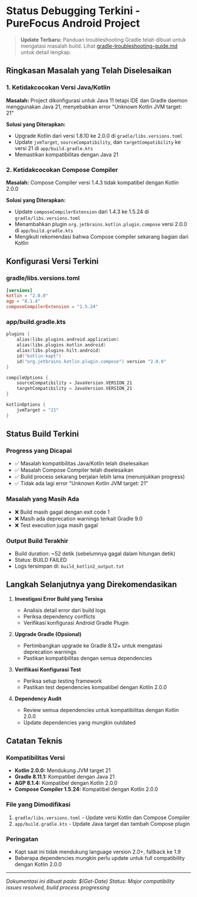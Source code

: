 # Status Debugging Terkini - PureFocus Android Project

> **Update Terbaru:** Panduan troubleshooting Gradle telah dibuat untuk mengatasi masalah build. Lihat [gradle-troubleshooting-guide.md](./gradle-troubleshooting-guide.md) untuk detail lengkap.

## Ringkasan Masalah yang Telah Diselesaikan

### 1. Ketidakcocokan Versi Java/Kotlin
**Masalah:** Project dikonfigurasi untuk Java 11 tetapi IDE dan Gradle daemon menggunakan Java 21, menyebabkan error "Unknown Kotlin JVM target: 21"

**Solusi yang Diterapkan:**
- Upgrade Kotlin dari versi 1.8.10 ke 2.0.0 di `gradle/libs.versions.toml`
- Update `jvmTarget`, `sourceCompatibility`, dan `targetCompatibility` ke versi 21 di `app/build.gradle.kts`
- Memastikan kompatibilitas dengan Java 21

### 2. Ketidakcocokan Compose Compiler
**Masalah:** Compose Compiler versi 1.4.3 tidak kompatibel dengan Kotlin 2.0.0

**Solusi yang Diterapkan:**
- Update `composeCompilerExtension` dari 1.4.3 ke 1.5.24 di `gradle/libs.versions.toml`
- Menambahkan plugin `org.jetbrains.kotlin.plugin.compose` versi 2.0.0 di `app/build.gradle.kts`
- Mengikuti rekomendasi bahwa Compose compiler sekarang bagian dari Kotlin

## Konfigurasi Versi Terkini

### gradle/libs.versions.toml
```toml
[versions]
kotlin = "2.0.0"
agp = "8.1.4"
composeCompilerExtension = "1.5.24"
```

### app/build.gradle.kts
```kotlin
plugins {
    alias(libs.plugins.android.application)
    alias(libs.plugins.kotlin.android)
    alias(libs.plugins.hilt.android)
    id("kotlin-kapt")
    id("org.jetbrains.kotlin.plugin.compose") version "2.0.0"
}

compileOptions {
    sourceCompatibility = JavaVersion.VERSION_21
    targetCompatibility = JavaVersion.VERSION_21
}

kotlinOptions {
    jvmTarget = "21"
}
```

## Status Build Terkini

### Progress yang Dicapai
- ✅ Masalah kompatibilitas Java/Kotlin telah diselesaikan
- ✅ Masalah Compose Compiler telah diselesaikan
- ✅ Build process sekarang berjalan lebih lama (menunjukkan progress)
- ✅ Tidak ada lagi error "Unknown Kotlin JVM target: 21"

### Masalah yang Masih Ada
- ❌ Build masih gagal dengan exit code 1
- ❌ Masih ada deprecation warnings terkait Gradle 9.0
- ❌ Test execution juga masih gagal

### Output Build Terakhir
- Build duration: ~52 detik (sebelumnya gagal dalam hitungan detik)
- Status: BUILD FAILED
- Logs tersimpan di: `build_kotlin2_output.txt`

## Langkah Selanjutnya yang Direkomendasikan

1. **Investigasi Error Build yang Tersisa**
   - Analisis detail error dari build logs
   - Periksa dependency conflicts
   - Verifikasi konfigurasi Android Gradle Plugin

2. **Upgrade Gradle (Opsional)**
   - Pertimbangkan upgrade ke Gradle 8.12+ untuk mengatasi deprecation warnings
   - Pastikan kompatibilitas dengan semua dependencies

3. **Verifikasi Konfigurasi Test**
   - Periksa setup testing framework
   - Pastikan test dependencies kompatibel dengan Kotlin 2.0.0

4. **Dependency Audit**
   - Review semua dependencies untuk kompatibilitas dengan Kotlin 2.0.0
   - Update dependencies yang mungkin outdated

## Catatan Teknis

### Kompatibilitas Versi
- **Kotlin 2.0.0:** Mendukung JVM target 21
- **Gradle 8.11.1:** Kompatibel dengan Java 21
- **AGP 8.1.4:** Kompatibel dengan Kotlin 2.0.0
- **Compose Compiler 1.5.24:** Kompatibel dengan Kotlin 2.0.0

### File yang Dimodifikasi
1. `gradle/libs.versions.toml` - Update versi Kotlin dan Compose Compiler
2. `app/build.gradle.kts` - Update Java target dan tambah Compose plugin

### Peringatan
- Kapt saat ini tidak mendukung language version 2.0+, fallback ke 1.9
- Beberapa dependencies mungkin perlu update untuk full compatibility dengan Kotlin 2.0.0

---
*Dokumentasi ini dibuat pada: $(Get-Date)*
*Status: Major compatibility issues resolved, build process progressing*